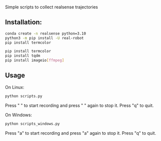 Simple scripts to collect realsense trajectories 

## Installation:
```bash
conda create -n realsense python=3.10
python3 -m pip install -U real-robot
pip install termcolor
```

```bash
pip install termcolor
pip install tqdm
pip install imageio[ffmpeg]
```

## Usage
On Linux: 
```bash
python scripts.py
```

Press " " to start recording and press " " again to stop it. Press "q" to quit.

On Windows:
```bash
python scripts_windows.py
```

Press "a" to start recording and press "a" again to stop it. Press "q" to quit.

